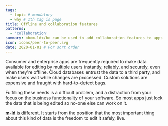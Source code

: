 ```yaml
---
tags:
  - topic # mandatory
  - why # 1th tag is page
title: Offline and collaboration features
patterns:
  - 'collaboration'
summary: <b>m-ld</b> can be used to add collaboration features to apps.
icon: icons/peer-to-peer.svg
date: 2020-01-01 # For sort order
---
```

Consumer and enterprise apps are frequently required to make data available for
editing by multiple users instantly, reliably, and securely, even when they're
offline. Cloud databases entrust the data to a third party, and make users wait
while changes are processed. Custom solutions are expensive and fraught with
hard-to-detect bugs.

Fulfilling these needs is a difficult problem, and a distraction from your focus
on the business functionality of your software. So most apps just lock the data
that is being edited so no-one else can work on it.

[**m-ld** is different](/doc/#realtime). It starts from the position that the
most important thing about this kind of data is the freedom to edit it safely,
live.